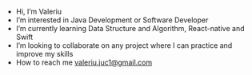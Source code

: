 -  Hi, I’m Valeriu
-  I’m interested in Java Development or Software Developer
-  I’m currently learning Data Structure and Algorithm, React-native and Swift
-  I’m looking to collaborate on any project where I can practice and improve my skills
-  How to reach me valeriu.juc1@gmail.com

